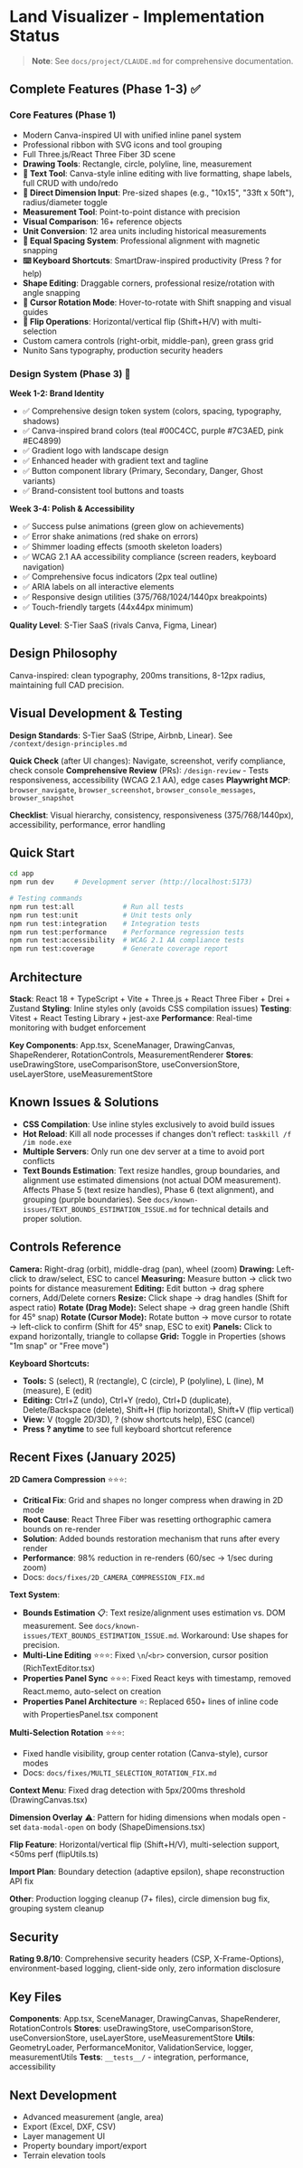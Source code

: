 # Land Visualizer - Implementation Status

> **Note**: See `docs/project/CLAUDE.md` for comprehensive documentation.

## Complete Features (Phase 1-3) ✅

### Core Features (Phase 1)
- Modern Canva-inspired UI with unified inline panel system
- Professional ribbon with SVG icons and tool grouping
- Full Three.js/React Three Fiber 3D scene
- **Drawing Tools**: Rectangle, circle, polyline, line, measurement
- **📝 Text Tool**: Canva-style inline editing with live formatting, shape labels, full CRUD with undo/redo
- **📐 Direct Dimension Input**: Pre-sized shapes (e.g., "10x15", "33ft x 50ft"), radius/diameter toggle
- **Measurement Tool**: Point-to-point distance with precision
- **Visual Comparison**: 16+ reference objects
- **Unit Conversion**: 12 area units including historical measurements
- **🎯 Equal Spacing System**: Professional alignment with magnetic snapping
- **⌨️ Keyboard Shortcuts**: SmartDraw-inspired productivity (Press ? for help)
- **Shape Editing**: Draggable corners, professional resize/rotation with angle snapping
- **🎯 Cursor Rotation Mode**: Hover-to-rotate with Shift snapping and visual guides
- **🔄 Flip Operations**: Horizontal/vertical flip (Shift+H/V) with multi-selection
- Custom camera controls (right-orbit, middle-pan), green grass grid
- Nunito Sans typography, production security headers

### Design System (Phase 3) 🎨
**Week 1-2: Brand Identity**
- ✅ Comprehensive design token system (colors, spacing, typography, shadows)
- ✅ Canva-inspired brand colors (teal #00C4CC, purple #7C3AED, pink #EC4899)
- ✅ Gradient logo with landscape design
- ✅ Enhanced header with gradient text and tagline
- ✅ Button component library (Primary, Secondary, Danger, Ghost variants)
- ✅ Brand-consistent tool buttons and toasts

**Week 3-4: Polish & Accessibility**
- ✅ Success pulse animations (green glow on achievements)
- ✅ Error shake animations (red shake on errors)
- ✅ Shimmer loading effects (smooth skeleton loaders)
- ✅ WCAG 2.1 AA accessibility compliance (screen readers, keyboard navigation)
- ✅ Comprehensive focus indicators (2px teal outline)
- ✅ ARIA labels on all interactive elements
- ✅ Responsive design utilities (375/768/1024/1440px breakpoints)
- ✅ Touch-friendly targets (44x44px minimum)

**Quality Level**: S-Tier SaaS (rivals Canva, Figma, Linear)

## Design Philosophy
Canva-inspired: clean typography, 200ms transitions, 8-12px radius, maintaining full CAD precision.

## Visual Development & Testing

**Design Standards**: S-Tier SaaS (Stripe, Airbnb, Linear). See `/context/design-principles.md`

**Quick Check** (after UI changes): Navigate, screenshot, verify compliance, check console
**Comprehensive Review** (PRs): `/design-review` - Tests responsiveness, accessibility (WCAG 2.1 AA), edge cases
**Playwright MCP**: `browser_navigate`, `browser_screenshot`, `browser_console_messages`, `browser_snapshot`

**Checklist**: Visual hierarchy, consistency, responsiveness (375/768/1440px), accessibility, performance, error handling

## Quick Start
```bash
cd app
npm run dev     # Development server (http://localhost:5173)

# Testing commands
npm run test:all            # Run all tests
npm run test:unit           # Unit tests only
npm run test:integration    # Integration tests
npm run test:performance    # Performance regression tests
npm run test:accessibility  # WCAG 2.1 AA compliance tests
npm run test:coverage       # Generate coverage report
```

## Architecture
**Stack**: React 18 + TypeScript + Vite + Three.js + React Three Fiber + Drei + Zustand
**Styling**: Inline styles only (avoids CSS compilation issues)
**Testing**: Vitest + React Testing Library + jest-axe
**Performance**: Real-time monitoring with budget enforcement

**Key Components**: App.tsx, SceneManager, DrawingCanvas, ShapeRenderer, RotationControls, MeasurementRenderer
**Stores**: useDrawingStore, useComparisonStore, useConversionStore, useLayerStore, useMeasurementStore

## Known Issues & Solutions
- **CSS Compilation**: Use inline styles exclusively to avoid build issues
- **Hot Reload**: Kill all node processes if changes don't reflect: `taskkill /f /im node.exe`
- **Multiple Servers**: Only run one dev server at a time to avoid port conflicts
- **Text Bounds Estimation**: Text resize handles, group boundaries, and alignment use estimated dimensions (not actual DOM measurement). Affects Phase 5 (text resize handles), Phase 6 (text alignment), and grouping (purple boundaries). See `docs/known-issues/TEXT_BOUNDS_ESTIMATION_ISSUE.md` for technical details and proper solution.

## Controls Reference
**Camera:** Right-drag (orbit), middle-drag (pan), wheel (zoom)
**Drawing:** Left-click to draw/select, ESC to cancel
**Measuring:** Measure button → click two points for distance measurement
**Editing:** Edit button → drag sphere corners, Add/Delete corners
**Resize:** Click shape → drag handles (Shift for aspect ratio)
**Rotate (Drag Mode):** Select shape → drag green handle (Shift for 45° snap)
**Rotate (Cursor Mode):** Rotate button → move cursor to rotate → left-click to confirm (Shift for 45° snap, ESC to exit)
**Panels:** Click to expand horizontally, triangle to collapse
**Grid:** Toggle in Properties (shows "1m snap" or "Free move")

**Keyboard Shortcuts:**
- **Tools:** S (select), R (rectangle), C (circle), P (polyline), L (line), M (measure), E (edit)
- **Editing:** Ctrl+Z (undo), Ctrl+Y (redo), Ctrl+D (duplicate), Delete/Backspace (delete), Shift+H (flip horizontal), Shift+V (flip vertical)
- **View:** V (toggle 2D/3D), ? (show shortcuts help), ESC (cancel)
- **Press ? anytime** to see full keyboard shortcut reference

## Recent Fixes (January 2025)

**2D Camera Compression** ⭐⭐⭐:
- **Critical Fix**: Grid and shapes no longer compress when drawing in 2D mode
- **Root Cause**: React Three Fiber was resetting orthographic camera bounds on re-render
- **Solution**: Added bounds restoration mechanism that runs after every render
- **Performance**: 98% reduction in re-renders (60/sec → 1/sec during zoom)
- Docs: `docs/fixes/2D_CAMERA_COMPRESSION_FIX.md`

**Text System**:
- **Bounds Estimation** 📋: Text resize/alignment uses estimation vs. DOM measurement. See `docs/known-issues/TEXT_BOUNDS_ESTIMATION_ISSUE.md`. Workaround: Use shapes for precision.
- **Multi-Line Editing** ⭐⭐⭐: Fixed `\n`/`<br>` conversion, cursor position (RichTextEditor.tsx)
- **Properties Panel Sync** ⭐⭐⭐: Fixed React keys with timestamp, removed React.memo, auto-select on creation
- **Properties Panel Architecture** ⭐: Replaced 650+ lines of inline code with PropertiesPanel.tsx component

**Multi-Selection Rotation** ⭐⭐⭐:
- Fixed handle visibility, group center rotation (Canva-style), cursor modes
- Docs: `docs/fixes/MULTI_SELECTION_ROTATION_FIX.md`

**Context Menu**: Fixed drag detection with 5px/200ms threshold (DrawingCanvas.tsx)

**Dimension Overlay** ⚠️: Pattern for hiding dimensions when modals open - set `data-modal-open` on body (ShapeDimensions.tsx)

**Flip Feature**: Horizontal/vertical flip (Shift+H/V), multi-selection support, <50ms perf (flipUtils.ts)

**Import Plan**: Boundary detection (adaptive epsilon), shape reconstruction API fix

**Other**: Production logging cleanup (7+ files), circle dimension bug fix, grouping system cleanup

## Security
**Rating 9.8/10**: Comprehensive security headers (CSP, X-Frame-Options), environment-based logging, client-side only, zero information disclosure

## Key Files
**Components**: App.tsx, SceneManager, DrawingCanvas, ShapeRenderer, RotationControls
**Stores**: useDrawingStore, useComparisonStore, useConversionStore, useLayerStore, useMeasurementStore
**Utils**: GeometryLoader, PerformanceMonitor, ValidationService, logger, measurementUtils
**Tests**: `__tests__/` - integration, performance, accessibility

## Next Development
- Advanced measurement (angle, area)
- Export (Excel, DXF, CSV)
- Layer management UI
- Property boundary import/export
- Terrain elevation tools

